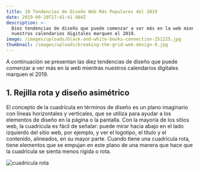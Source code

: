 ```yaml
---
title: 10 Tendencias de Diseño Web Más Populares del 2019
date: 2019-09-20T17:41:41.984Z
description: >-
  Diez tendencias de diseño que puede comenzar a ver más en la web mientras
  nuestros calendarios digitales marquen el 2019.
image: /images/uploads/black-and-white-books-connection-251225.jpg
thumbnail: /images/uploads/breaking-the-grid-web-design-9.jpg
---
```

A continuación se presentan las diez tendencias de diseño que puede comenzar a ver más en la web mientras nuestros calendarios digitales marquen el 2019.

## 1. Rejilla rota y diseño asimétrico

El concepto de la cuadrícula en términos de diseño es un plano imaginario con líneas horizontales y verticales, que se utiliza para ayudar a los elementos de diseño en la página o la pantalla. Con la mayoría de los sitios web, la cuadrícula es fácil de señalar: puede mirar hacia abajo en el lado izquierdo del sitio web, por ejemplo, y ver el logotipo, el título y el contenido, alineados, en su mayor parte. Cuando tiene una cuadrícula rota, tiene elementos que se empujan en este plano de una manera que hace que la cuadrícula se sienta menos rígida o rota.

![cuadricula rota](/images/uploads/breaking-the-grid-web-design-9.jpg "cuadricula rota")
